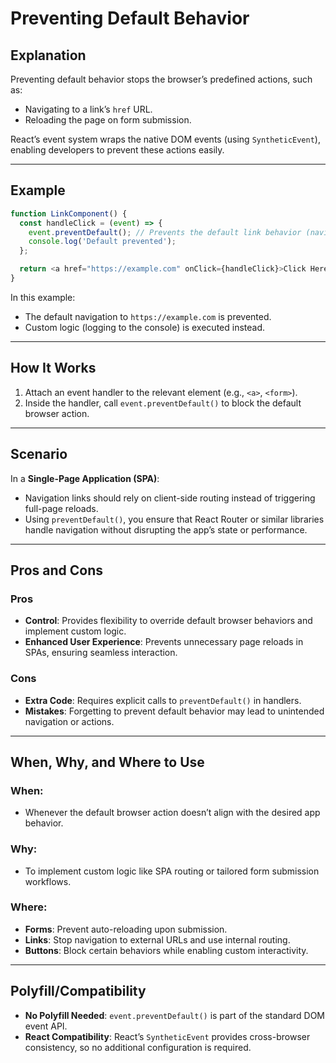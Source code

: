 
# Preventing Default Behavior

## Explanation
Preventing default behavior stops the browser’s predefined actions, such as:
- Navigating to a link’s `href` URL.
- Reloading the page on form submission.

React’s event system wraps the native DOM events (using `SyntheticEvent`), enabling developers to prevent these actions easily.

---

## Example

```javascript
function LinkComponent() {
  const handleClick = (event) => {
    event.preventDefault(); // Prevents the default link behavior (navigation)
    console.log('Default prevented');
  };

  return <a href="https://example.com" onClick={handleClick}>Click Here</a>;
}
```

In this example:
- The default navigation to `https://example.com` is prevented.
- Custom logic (logging to the console) is executed instead.

---

## How It Works

1. Attach an event handler to the relevant element (e.g., `<a>`, `<form>`).
2. Inside the handler, call `event.preventDefault()` to block the default browser action.

---

## Scenario

In a **Single-Page Application (SPA)**:
- Navigation links should rely on client-side routing instead of triggering full-page reloads.
- Using `preventDefault()`, you ensure that React Router or similar libraries handle navigation without disrupting the app’s state or performance.

---

## Pros and Cons

### **Pros**
- **Control**: Provides flexibility to override default browser behaviors and implement custom logic.
- **Enhanced User Experience**: Prevents unnecessary page reloads in SPAs, ensuring seamless interaction.

### **Cons**
- **Extra Code**: Requires explicit calls to `preventDefault()` in handlers.
- **Mistakes**: Forgetting to prevent default behavior may lead to unintended navigation or actions.

---

## When, Why, and Where to Use

### **When**:
- Whenever the default browser action doesn’t align with the desired app behavior.

### **Why**:
- To implement custom logic like SPA routing or tailored form submission workflows.

### **Where**:
- **Forms**: Prevent auto-reloading upon submission.
- **Links**: Stop navigation to external URLs and use internal routing.
- **Buttons**: Block certain behaviors while enabling custom interactivity.

---

## Polyfill/Compatibility

- **No Polyfill Needed**: `event.preventDefault()` is part of the standard DOM event API.
- **React Compatibility**: React’s `SyntheticEvent` provides cross-browser consistency, so no additional configuration is required.
